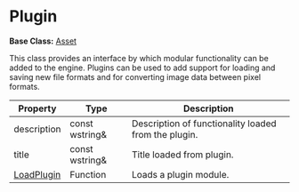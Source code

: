 # Plugin #

**Base Class:** [Asset](API_Asset.md)

This class provides an interface by which modular functionality can be added to the engine. Plugins can be used to add support for loading and saving new file formats and for converting image data between pixel formats.

| Property | Type | Description |
| ----- | ----- | ----- |
| description | const wstring& | Description of functionality loaded from the plugin. |
| title | const wstring& | Title loaded from plugin. |
| [LoadPlugin](API_LoadPlugin.md) | Function | Loads a plugin module. |
